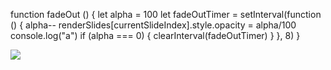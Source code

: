function fadeOut () {
    let alpha = 100
    let fadeOutTimer = setInterval(function () {
            alpha--
            renderSlides[currentSlideIndex].style.opacity = alpha/100
            console.log("a")
            if (alpha === 0) {
                clearInterval(fadeOutTimer)
            }
    }, 8)
}

<div id="protoplasts">
                <img src="Images/Protoplasts.JPG">
            </div>